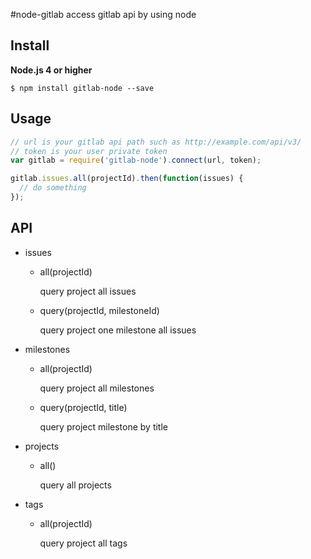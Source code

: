 #node-gitlab
access gitlab api by using node

## Install

**Node.js 4 or higher**

    $ npm install gitlab-node --save

## Usage

```js
// url is your gitlab api path such as http://example.com/api/v3/
// token is your user private token
var gitlab = require('gitlab-node').connect(url, token);

gitlab.issues.all(projectId).then(function(issues) {
  // do something
});
```

## API

- issues
    - all(projectId)

        query project all issues

    - query(projectId, milestoneId)

        query project one milestone all issues

- milestones
    - all(projectId)

        query project all milestones

    - query(projectId, title)

        query project milestone by title

- projects
    - all()

        query all projects

- tags
    - all(projectId)
    
        query project all tags
